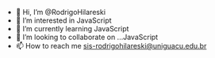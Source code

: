 - 👋 Hi, I’m @RodrigoHilareski
- 👀 I’m interested in  JavaScript
- 🌱 I’m currently learning JavaScript
- 💞️ I’m looking to collaborate on ...JavaScript
- 📫 How to reach me  sis-rodrigohilareski@uniguacu.edu.br

<!---
RodrigoHilareski/RodrigoHilareski is a ✨ special ✨ repository because its `README.md` (this file) appears on your GitHub profile.
You can click the Preview link to take a look at your changes.
--->
